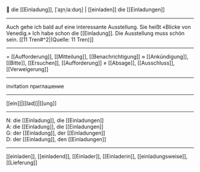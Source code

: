 📩 die [[Einladung]], [ˈaɪ̯nˌlaːdʊŋ] | [[einladen]]
die [[Einladungen]]

---
Auch gehe ich bald auf eine interessante Ausstellung. Sie heißt «Blicke von Venedig.» Ich habe schon die [[Einladung]]. Die Ausstellung muss schön sein. [[11 Tren#^2|(Quelle: 11 Tren)]] 


---
= [[Aufforderung]], [[Mitteilung]], [[Benachrichtigung]]
≈ [[Ankündigung]], [[Bitte]], [[Ersuchen]], [[Aufforderung]]
≠ [[Absage]], [[Ausschluss]], [[Verweigerung]]

---
invitation
приглашение

---
[[ein]]|[[lad]]|[[ung]]

---
N: die [[Einladung]], die [[Einladungen]]  
A: die [[Einladung]], die [[Einladungen]]  
G: der [[Einladung]], der [[Einladungen]]  
D: der [[Einladung]], den [[Einladungen]]  

---
[[einladen]], [[einladend]], [[Einlader]], [[Einladerin]], [[einladungsweise]], [[Lieferung]]